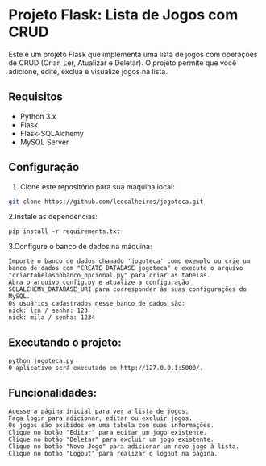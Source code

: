 # Projeto Flask: Lista de Jogos com CRUD

Este é um projeto Flask que implementa uma lista de jogos com operações de CRUD (Criar, Ler, Atualizar e Deletar). O projeto permite que você adicione, edite, exclua e visualize jogos na lista.

## Requisitos

- Python 3.x
- Flask
- Flask-SQLAlchemy
- MySQL Server

## Configuração

1. Clone este repositório para sua máquina local:

```sh
git clone https://github.com/leocalheiros/jogoteca.git
```

2.Instale as dependências:
```
pip install -r requirements.txt
```

3.Configure o banco de dados na máquina:
```
Importe o banco de dados chamado 'jogoteca' como exemplo ou crie um banco de dados com "CREATE DATABASE jogoteca" e execute o arquivo "criartabelasnobanco_opcional.py" para criar as tabelas.
Abra o arquivo config.py e atualize a configuração SQLALCHEMY_DATABASE_URI para corresponder às suas configurações do MySQL.
Os usuários cadastrados nesse banco de dados são:
nick: lzn / senha: 123
nick: mila / senha: 1234

```


## Executando o projeto:
```
python jogoteca.py
O aplicativo será executado em http://127.0.0.1:5000/.
```

## Funcionalidades:
```
Acesse a página inicial para ver a lista de jogos.
Faça login para adicionar, editar ou excluir jogos.
Os jogos são exibidos em uma tabela com suas informações.
Clique no botão "Editar" para editar um jogo existente.
Clique no botão "Deletar" para excluir um jogo existente.
Clique no botão "Novo Jogo" para adicionar um novo jogo à lista.
Clique no botão "Logout" para realizar o logout na página.
```
